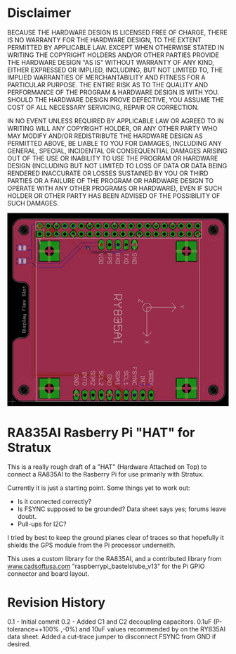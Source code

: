 Disclaimer
==========
BECAUSE THE HARDWARE DESIGN IS LICENSED FREE OF CHARGE, THERE IS NO WARRANTY
FOR THE HARDWARE DESIGN, TO THE EXTENT PERMITTED BY APPLICABLE LAW. EXCEPT 
WHEN OTHERWISE STATED IN WRITING THE COPYRIGHT HOLDERS AND/OR OTHER PARTIES 
PROVIDE THE HARDWARE DESIGN "AS IS" WITHOUT WARRANTY OF ANY KIND, EITHER 
EXPRESSED OR IMPLIED, INCLUDING, BUT NOT LIMITED TO, THE IMPLIED WARRANTIES 
OF MERCHANTABILITY AND FITNESS FOR A PARTICULAR PURPOSE. THE ENTIRE RISK AS 
TO THE QUALITY AND PERFORMANCE OF THE PROGRAM & HARDWARE DESIGN IS WITH YOU. 
SHOULD THE HARDWARE DESIGN PROVE DEFECTIVE, YOU ASSUME THE COST OF ALL 
NECESSARY SERVICING, REPAIR OR CORRECTION.

IN NO EVENT UNLESS REQUIRED BY APPLICABLE LAW OR AGREED TO IN WRITING WILL ANY 
COPYRIGHT HOLDER, OR ANY OTHER PARTY WHO MAY MODIFY AND/OR REDISTRIBUTE THE 
HARDWARE DESIGN AS PERMITTED ABOVE, BE LIABLE TO YOU FOR DAMAGES, INCLUDING 
ANY GENERAL, SPECIAL, INCIDENTAL OR CONSEQUENTIAL DAMAGES ARISING OUT OF THE 
USE OR INABILITY TO USE THE PROGRAM OR HARDWARE DESIGN (INCLUDING BUT NOT 
LIMITED TO LOSS OF DATA OR DATA BEING RENDERED INACCURATE OR LOSSES SUSTAINED 
BY YOU OR THIRD PARTIES OR A FAILURE OF THE PROGRAM OR HARDWARE DESIGN TO 
OPERATE WITH ANY OTHER PROGRAMS OR HARDWARE), EVEN IF SUCH HOLDER OR OTHER 
PARTY HAS BEEN ADVISED OF THE POSSIBILITY OF SUCH DAMAGES.

![Board Image](board.jpg?raw=true)

RA835AI Rasberry Pi "HAT" for Stratux 
=====================================

This is a really rough draft of a "HAT" (Hardware Attached on Top) to connect
a RA835AI to the Rasberry Pi for use primarily with Stratux.

Currently it is just  a starting point.  Some things yet to work out:

- Is it connected correctly?
- Is FSYNC supposed to be grounded?  Data sheet says yes; forums leave doubt.
- Pull-ups for I2C?

I tried by best to keep the ground planes clear of traces so that hopefully
it shields the GPS module from the Pi processor underneith.

This uses a custom library for the RA835AI, and a contributed library from
www.cadsoftusa.com "raspberrypi_bastelstube_v13" for the Pi GPIO connector
and board layout.

Revision History
================
0.1  - Initial commit
0.2  - Added C1 and C2 decoupling capacitors.  0.1uF  (P-tolerance=+100% ,-0%) 
	   and 10uF values recommended by on the RY835AI data sheet. 
	   Added a cut-trace jumper to disconnect FSYNC from GND if desired.

